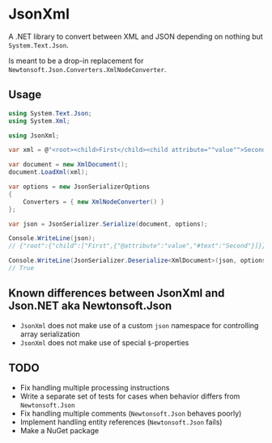 # JsonXml

A .NET library to convert between XML and JSON depending on nothing but `System.Text.Json`.

Is meant to be a drop-in replacement for `Newtonsoft.Json.Converters.XmlNodeConverter`.

## Usage

```csharp
using System.Text.Json;
using System.Xml;

using JsonXml;

var xml = @"<root><child>First</child><child attribute=""value"">Second</child></root>";

var document = new XmlDocument();
document.LoadXml(xml);

var options = new JsonSerializerOptions
{
    Converters = { new XmlNodeConverter() }
};

var json = JsonSerializer.Serialize(document, options);

Console.WriteLine(json);
// {"root":{"child":["First",{"@attribute":"value","#text":"Second"}]}}

Console.WriteLine(JsonSerializer.Deserialize<XmlDocument>(json, options)!.OuterXml == xml);
// True
```

## Known differences between JsonXml and Json.NET aka Newtonsoft.Json

* `JsonXml` does not make use of a custom `json` namespace for controlling array serialization
* `JsonXml` does not make use of special `$`-properties

## TODO

* Fix handling multiple processing instructions
* Write a separate set of tests for cases when behavior differs from `Newtonsoft.Json`
* Fix handling multiple comments (`Newtonsoft.Json` behaves poorly)
* Implement handling entity references (`Newtonsoft.Json` fails)
* Make a NuGet package
